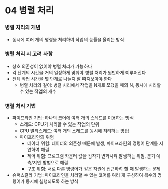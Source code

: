# 04 병렬 처리
### 병렬 처리의 개념
- 동시에 여러 개의 명령을 처리하여 작업의 능률을 올리는 방식

### 병렬 처리 시 고려 사항
- 상호 의존성이 없어야 병렬 처리가 가능하다
- 각 단계의 시간을 거의 일정하게 맞춰야 병렬 처리가 원만하게 이루어진다
- 전체 작업 시간을 몇 단계로 나눌지 잘 따져보아야 한다
    - 병렬 처리의 깊이: 병렬 처리에서 작업을 N개로 쪼갰을 때의 N, 동시에 처리할 수 있는 작업의 개수

### 병렬 처리 기법
- 파이프라인 기법: 하나의 코어에 여러 개의 스레드를 이용하는 방식
    - 스레드: CPU가 처리할 수 있는 작업의 단위
    - CPU 멀티스레드: 여러 개의 스레드를 동시에 처리하는 방법
    - 파이프라인의 위험
        - 데이터 위험: 데이터의 의존성 때문에 발생, 파이프라인의 명령어 단계를 지연하여 해결
        - 제어 위험: 프로그램 카운터 값을 갑자기 변화시켜 발생하는 위험, 분기 예측/지연 방법으로 해결
        - 구조 위험: 서로 다른 명령어가 같은 자원에 접근하려 할 때 발생하는 문제
- 슈퍼스칼라 기법: 파이프라인을 처리할 수 있는 코어를 여러 개 구성하여 복수의 명령어가 동시에 실행되도록 하는 방식